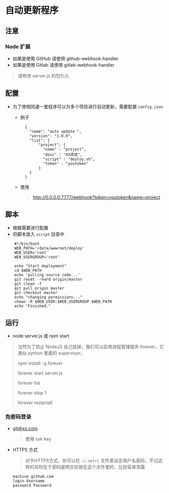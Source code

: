 # 自动更新程序

## 注意
### Node 扩展 
* 如果是使用 GitHub 请使用 github-webhook-handler 
* 如果是使用 Gitlab 请使用 gitlab-webhook-handler

> 请修改 server.js 的包引入

## 配置
* 为了使相同通一套程序可以为多个项目进行自动更新，需要配置 `config.json`

	* 例子
		
			{
			  "name": "auto update ",
			  "version": "1.0.0",
			  "list": {
			      "project": {
			        "name" : "project",
			        "desc" : "XX项目",
			        "script" : "deploy.sh",
			        "token" : "youtoken"
			      }
			  }
			}
		
	* 使用
		
		> http://0.0.0.0:7777/webhook?token=youtoken&name=project

## 脚本
* 根据需要进行配置
* 将脚本放入 `script` 目录中

```shell
	#!/bin/bash 
	WEB_PATH='/data/wwwroot/deploy'
	WEB_USER='root'
	WEB_USERGROUP='root'

	echo "Start deployment"
	cd $WEB_PATH
	echo 'pulling source code...'
	git reset --hard origin/master
	git clean -f
	git pull origin master
	git checkout master
	echo "changing permissions..."
	chown -R $WEB_USER:$WEB_USERGROUP $WEB_PATH
	echo "Finished."
```
	
## 运行
* node server.js 或 npm start

> 当然为了防止 NodeJS 自己挂掉，我们可以启用进程管理服务 forever，它类似 python 里面的 supervisor。 
> 
> npm install -g forever
> 
> forever start server.js
> 
> forever list
> 
> forever stop 1
> 
> forever restartall


### 免密码登录
* git@xx.com

	> 使用 ssk key

* HTTPS 方式

	> 对于HTTPS方式，你可以在 `~/.netrc` 文件里设定用户名密码，不过这样的风险在于密码是明文存放在这个文件里的，比较容易泄露
	
	```
	machine github.com
	login Username
	password Password
	```